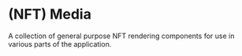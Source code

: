# (NFT) Media

A collection of general purpose NFT rendering components for use in various parts of the application.
